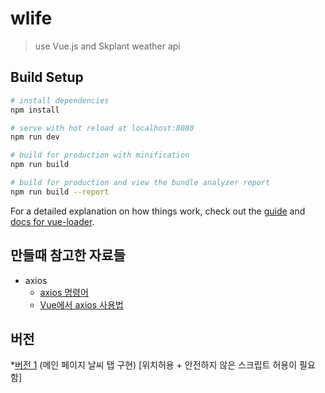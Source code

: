 # wlife

> use Vue.js and Skplant weather api

## Build Setup

``` bash
# install dependencies
npm install

# serve with hot reload at localhost:8080
npm run dev

# build for production with minification
npm run build

# build for production and view the bundle analyzer report
npm run build --report
```

For a detailed explanation on how things work, check out the [guide](http://vuejs-templates.github.io/webpack/) and [docs for vue-loader](http://vuejs.github.io/vue-loader).



 만들때 참고한 자료들
 ----------
* axios
    * [axios 명령어](https://wpsn-axios-example.glitch.me/)
    * [Vue에서 axios 사용법](http://vuejs.kr/update/2017/01/04/http-request-with-axios/)


버전
------
*[버전 1](https://backgwangm.github.io/WLife/ver.1/) (메인 페이지 날씨 탭 구현) [위치허용 + 안전하지 않은 스크립트 허용이 필요함]